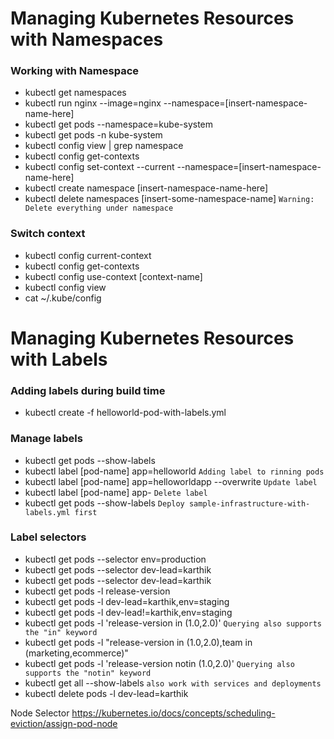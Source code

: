 # Managing Kubernetes Resources with Namespaces
### Working with Namespace
* kubectl get namespaces
* kubectl run nginx --image=nginx --namespace=[insert-namespace-name-here]
* kubectl get pods --namespace=kube-system
* kubectl get pods -n kube-system
* kubectl config view | grep namespace
* kubectl config get-contexts
* kubectl config set-context --current --namespace=[insert-namespace-name-here]
* kubectl create namespace [insert-namespace-name-here]
* kubectl delete namespaces [insert-some-namespace-name] `Warning: Delete everything under namespace`

### Switch context
* kubectl config current-context
* kubectl config get-contexts
* kubectl config use-context [context-name]
* kubectl config view
* cat ~/.kube/config

# Managing Kubernetes Resources with Labels
### Adding labels during build time
* kubectl create -f helloworld-pod-with-labels.yml

### Manage labels
* kubectl get pods --show-labels
* kubectl label [pod-name] app=helloworld `Adding label to rinning pods`
* kubectl label [pod-name] app=helloworldapp --overwrite `Update label`
* kubectl label [pod-name] app- `Delete label`
* kubectl get pods --show-labels `Deploy sample-infrastructure-with-labels.yml first`

### Label selectors
* kubectl get pods --selector env=production
* kubectl get pods --selector dev-lead=karthik
* kubectl get pods --selector dev-lead=karthik
* kubectl get pods -l release-version
* kubectl get pods -l dev-lead=karthik,env=staging
* kubectl get pods -l dev-lead!=karthik,env=staging
* kubectl get pods -l 'release-version in (1.0,2.0)' `Querying also supports the "in" keyword`
* kubectl get pods -l "release-version in (1.0,2.0),team in (marketing,ecommerce)"
* kubectl get pods -l 'release-version notin (1.0,2.0)' `Querying also supports the "notin" keyword`
* kubectl get all --show-labels `also work with services and deployments`
* kubectl delete pods -l dev-lead=karthik

Node Selector
https://kubernetes.io/docs/concepts/scheduling-eviction/assign-pod-node

